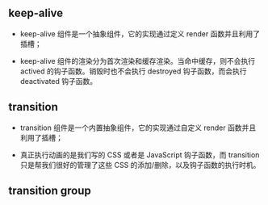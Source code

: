 ## keep-alive

- keep-alive 组件是一个抽象组件，它的实现通过定义 render 函数并且利用了插槽；

- keep-alive 组件的渲染分为首次渲染和缓存渲染。当命中缓存，则不会执行 actived 的钩子函数。销毁时也不会执行 destroyed 钩子函数，而会执行 deactivated 钩子函数。

## transition

- transition 组件是一个内置抽象组件，它的实现通过自定义 render 函数并且利用了插槽；

- 真正执行动画的是我们写的 CSS 或者是 JavaScript 钩子函数，而 transition 只是帮我们很好的管理了这些 CSS 的添加/删除，以及钩子函数的执行时机。

## transition group
